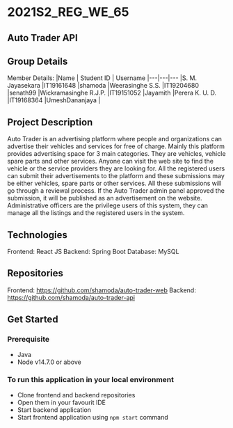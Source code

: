 # 2021S2_REG_WE_65
## Auto Trader API
## Group Details
Member Details:
|Name | Student ID | Username
|---|---|---
|S. M. Jayasekara |IT19161648 |shamoda
|Weerasinghe S.S. |IT19204680 |senath99
|Wickramasinghe R.J.P. |IT19151052 |Jayamith
|Perera K. U. D. |IT19168364 |UmeshDananjaya
|

## Project Description
Auto Trader is an advertising platform where people and organizations can advertise their vehicles and services for free of charge. Mainly this platform provides advertising space for 3 main categories. They are vehicles, vehicle spare parts and other services. Anyone can visit the web site to find the vehicle or the service providers they are looking for.
All the registered users can submit their advertisements to the platform and these submissions may be either vehicles, spare parts or other services. All these submissions will go through a reviewal process. If the Auto Trader admin panel approved the submission, it will be published as an advertisement on the website. Administrative officers are the privilege users of this system, they can manage all the listings and the registered users in the system.

## Technologies
Frontend: React JS
Backend: Spring Boot
Database: MySQL

## Repositories
Frontend: https://github.com/shamoda/auto-trader-web
Backend: https://github.com/shamoda/auto-trader-api

## Get Started
### Prerequisite
- Java
- Node v14.7.0 or above

### To run this application in your local environment
- Clone frontend and backend repositories
- Open them in your favourit IDE
- Start backend application
- Start frontend application using ```npm start``` command
